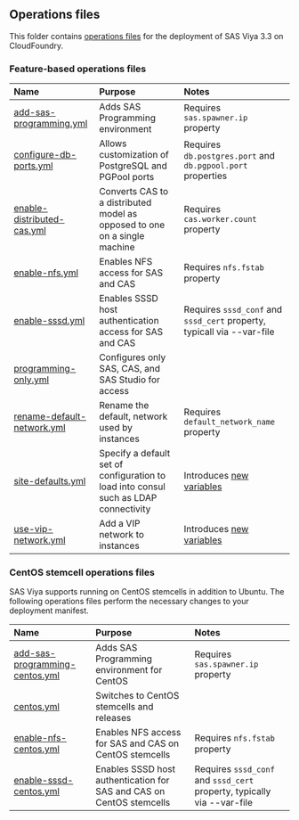 ## Operations files

This folder contains [operations files](https://bosh.io/docs/cli-ops-files/) for
the deployment of SAS Viya 3.3 on CloudFoundry.

### Feature-based operations files

| Name | Purpose | Notes |
|:---  |:---     |:---   |
|[add-sas-programming.yml](add-sas-programming.yml) | Adds SAS Programming environment | Requires `sas.spawner.ip` property |
|[configure-db-ports.yml](configure-db-ports.yml)| Allows customization of PostgreSQL and PGPool ports | Requires `db.postgres.port` and `db.pgpool.port` properties |
|[enable-distributed-cas.yml](enable-distributed-cas.yml) | Converts CAS to a distributed model as opposed to one on a single machine | Requires `cas.worker.count` property |
|[enable-nfs.yml](enable-nfs.yml)| Enables NFS access for SAS and CAS | Requires `nfs.fstab` property |
|[enable-sssd.yml](enable-sssd.yml)| Enables SSSD host authentication access for SAS and CAS | Requires `sssd_conf` and `sssd_cert` property, typicall via --var-file |
|[programming-only.yml](programming-only.yml)| Configures only SAS, CAS, and SAS Studio for access | |
|[rename-default-network.yml](rename-default-network.yml)| Rename the default, network used by instances | Requires `default_network_name` property |
|[site-defaults.yml](site-defaults.yml)| Specify a default set of configuration to load into consul such as LDAP connectivity | Introduces [new variables](example-vars-files/vars-site-defaults.yml) |
|[use-vip-network.yml](use-vip-network.yml)| Add a VIP network to instances | Introduces [new variables](example-vars-files/vars-use-vip-network.yml) |

### CentOS stemcell operations files

SAS Viya supports running on CentOS stemcells in addition to Ubuntu. The
following operations files perform the necessary changes to your deployment
manifest.

| Name | Purpose | Notes |
|:---  |:---     |:---   |
|[add-sas-programming-centos.yml](add-sas-programming-centos.yml) | Adds SAS Programming environment for CentOS | Requires `sas.spawner.ip` property |
|[centos.yml](centos.yml) | Switches to CentOS stemcells and releases | |
|[enable-nfs-centos.yml](enable-nfs-centos.yml)| Enables NFS access for SAS and CAS on CentOS stemcells | Requires `nfs.fstab` property |
|[enable-sssd-centos.yml](enable-sssd-centos.yml)| Enables SSSD host authentication for SAS and CAS on CentOS stemcells | Requires `sssd_conf` and `sssd_cert` property, typically via --var-file |
